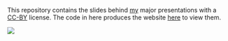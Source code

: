 This repository contains the slides behind [my](http://bamos.github.io) major
presentations with a [CC-BY](http://creativecommons.org/licenses/by/4.0/) license.
The code in here produces the website [here](https://bamos.github.io/presentations/)
to view them.

![](https://user-images.githubusercontent.com/707462/174943502-3e50162b-09a0-4e34-b7c2-c203d8729fce.gif)
